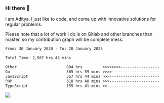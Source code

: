 ### Hi there 👋

I am Aditya. I just like to code, and come up with innovative solutions for regular problems.

Please note that a lot of work I do is on Gitlab and other branches than master, so my contribution graph will be complete mess.

<!--START_SECTION:waka-->

```txt
From: 30 January 2020 - To: 20 January 2025

Total Time: 2,567 hrs 43 mins

Other                      804 hrs         >>>>>>>>-----------------   31.31 %
Go                         365 hrs 59 mins >>>>---------------------   14.25 %
JavaScript                 357 hrs 44 mins >>>----------------------   13.93 %
PHP                        318 hrs 48 mins >>>----------------------   12.42 %
TypeScript                 155 hrs 41 mins >>-----------------------   06.06 %
```

<!--END_SECTION:waka-->

![](https://komarev.com/ghpvc/?username=BrainBuzzer)
